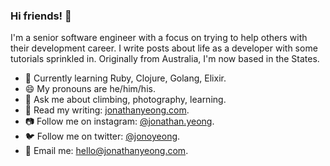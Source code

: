 ### Hi friends! 👋

I'm a senior software engineer with a focus on trying to help others with their development career. I write posts about life as a developer with some tutorials sprinkled in. Originally from Australia, I'm now based in the States.

- 🌱 Currently learning Ruby, Clojure, Golang, Elixir.
- 😄 My pronouns are he/him/his.
- 💬 Ask me about climbing, photography, learning.
- 📝 Read my writing: [jonathanyeong.com](https://jonathanyeong.com).
- 📷 Follow me on instagram: [@jonathan.yeong](https://www.instagram.com/jonathan.yeong/).
- 🐦 Follow me on twitter: [@jonoyeong](https://twitter.com/jonoyeong).
- 📧 Email me: [hello@jonathanyeong.com](mailto:hello@jonathanyeong.com).
